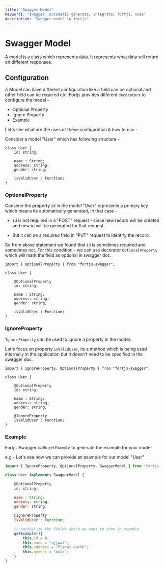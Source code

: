 ```yaml
---
title: "Swagger Model"
keywords: "swagger, automatic generate, integrate, fortjs, node"
description: "Swagger model in fortjs"
---
```


# Swagger Model

A model is a class which represents data. It represents what data will return on different responses. 

## Configuration 

A Model can have different configuration like a field can be optional and other field can be required etc. Fortjs provides different `decorators` to configure the model -

* Optional Property
* Ignore Property
* Example

Let's see what are the uses of these configuration & how to use -    

Consider a model "User" which has following structure - 

```
class User {
    id: string;

    name : String;
    address: string;
    gender: string;

    isValidUser : Function;
}
```

### OptionalProperty

Consider the property `id` in the model "User" represents a primary key which means its automatically generated, In that case - 

* `id` is not required in a "POST" request - since new record will be created and new id will be generated for that request.

* But it can be a required field in "PUT" request to identify the record.

So from above statement we found that `id` is sometimes required and sometimes not. For this condition - we can use decorator `OptionalProperty` which will mark the field as optional in swagger doc.

```
import { OptionalProperty } from "fortjs-swagger";

class User {

    @OptionalProperty
    id: string;

    name : String;
    address: string;
    gender: string;

    isValidUser : Function;
}
```


### IgnoreProperty

`IgnoreProperty` can be used to ignore a property in the model.

Let's focus on property `isValidUser`, its a method which is being used internally in the application but it doesn't need to be specified in the swagger doc.

```
import { IgnoreProperty, OptionalProperty } from "fortjs-swagger";

class User {

    @OptionalProperty
    id: string;

    name : String;
    address: string;
    gender: string;

    @IgnoreProperty
    isValidUser : Function;
}
```

### Example 

Fortjs-Swagger calls `getExample` to generate the example for your model.

e.g - Let's see how we can provide an example for our model "User" 

```javascript
import { IgnoreProperty, OptionalProperty, SwaggerModel } from "fortjs-swagger";

class User implements SwaggerModel {

    @OptionalProperty
    id: string;

    name : String;
    address: string;
    gender: string;

    @IgnoreProperty
    isValidUser : Function;

    // initialize the fields which we want to show in example  
    getExample(){
        this.id = 0;
        this.name = "ujjwal";
        this.address = "Planet earth";
        this.gender = "male";
    }
}

```






